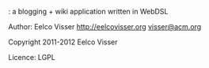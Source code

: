 <ProjectName>: a blogging + wiki application written in WebDSL 

Author: Eelco Visser 
 <http://eelcovisser.org>
 visser@acm.org

Copyright 2011-2012 Eelco Visser

Licence: LGPL
